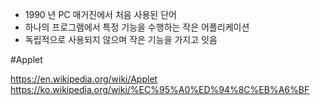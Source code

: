 - 1990 년 PC 매거진에서 처음 사용된 단어
- 하나의 프로그램에서 특정 기능을 수행하는 작은 어플리케이션
- 독립적으로 사용되지 않으며 작은 기능을 가지고 잇음


#Applet


https://en.wikipedia.org/wiki/Applet
https://ko.wikipedia.org/wiki/%EC%95%A0%ED%94%8C%EB%A6%BF